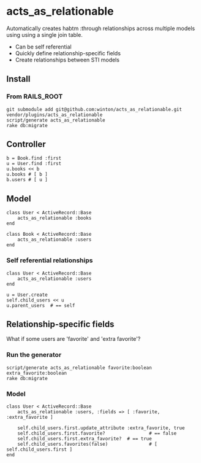 acts_as_relationable
====================

Automatically creates habtm :through relationships across multiple models using using a single join table.

* Can be self referential
* Quickly define relationship-specific fields
* Create relationships between STI models


Install
-------
	
### From RAILS_ROOT

	git submodule add git@github.com:winton/acts_as_relationable.git vendor/plugins/acts_as_relationable
	script/generate acts_as_relationable
	rake db:migrate


Controller
----------

	b = Book.find :first
	u = User.find :first
	u.books << b
	u.books	# [ b ]
	b.users	# [ u ]


Model
-----

	class User < ActiveRecord::Base
		acts_as_relationable :books
	end
	
	class Book < ActiveRecord::Base
		acts_as_relationable :users
	end
	
### Self referential relationships

	class User < ActiveRecord::Base
		acts_as_relationable :users
	end
	
	u = User.create
	self.child_users << u
	u.parent_users	# == self


Relationship-specific fields
----------------------------

What if some users are 'favorite' and 'extra favorite'?
	
### Run the generator

	script/generate acts_as_relationable favorite:boolean extra_favorite:boolean
	rake db:migrate

### Model
	
	class User < ActiveRecord::Base
		acts_as_relationable :users, :fields => [ :favorite, :extra_favorite ]
	
		self.child_users.first.update_attribute :extra_favorite, true
		self.child_users.first.favorite?				# == false
		self.child_users.first.extra_favorite?	# == true
		self.child_users.favorites(false)				# [ self.child_users.first ]
	end